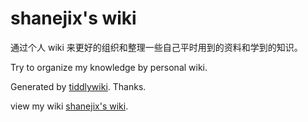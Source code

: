 # shanejix's wiki


通过个人 wiki 来更好的组织和整理一些自己平时用到的资料和学到的知识。

Try to organize my knowledge by personal wiki.

Generated by [tiddlywiki](https://tiddlywiki.com/). Thanks.

view my wiki [shanejix's wiki](https://shanejix.github.io/Knowledge-Bases/).
